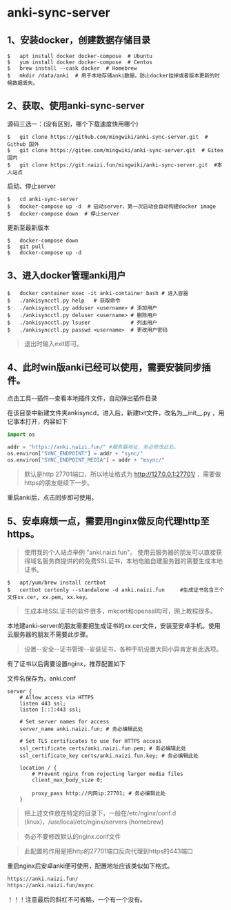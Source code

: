 # anki-sync-server

## 1、安装docker，创建数据存储目录

``` shell
$   apt install docker docker-compose  # Ubuntu
$   yum install docker docker-compose  # Centos
$   brew install --cask docker  # Homebrew
$   mkdir /data/anki  # 用于本地存储anki数据，防止docker挂掉或者版本更新的时候数据丢失。
```

## 2、获取、使用anki-sync-server

源码三选一：(没有区别，哪个下载速度快用哪个)

``` shell
$   git clone https://github.com/mingwiki/anki-sync-server.git  # Github 国外
$   git clone https://gitee.com/mingwiki/anki-sync-server.git  # Gitee 国内
$   git clone https://git.naizi.fun/mingwiki/anki-sync-server.git  #本人站点
```

启动、停止server

``` shell
$   cd anki-sync-server
$   docker-compose up -d  # 启动server，第一次启动会自动构建docker image
$   docker-compose down  # 停止server
```

更新至最新版本

``` shell
$   docker-compose down
$   git pull
$   docker-compose up -d
```

## 3、进入docker管理anki用户

```shell
$   docker container exec -it anki-container bash # 进入容器
$   ./ankisyncctl.py help   # 获取命令
$   ./ankisyncctl.py adduser <username> # 添加用户
$   ./ankisyncctl.py deluser <username> # 删除用户
$   ./ankisyncctl.py lsuser             # 列出用户
$   ./ankisyncctl.py passwd <username>  # 更改用户密码
```

> 退出时输入exit即可。

## 4、此时win版anki已经可以使用，需要安装同步插件。

点击工具--插件--查看本地插件文件，自动弹出插件目录

在该目录中新建文件夹ankisyncd，进入后，新建txt文件，改名为__init__.py ，用记事本打开，内容如下

```python
import os

addr = "https://anki.naizi.fun/" #服务器地址，务必修改此处。
os.environ["SYNC_ENDPOINT"] = addr + "sync/"
os.environ["SYNC_ENDPOINT_MEDIA"] = addr + "msync/"
```

> 默认是http 27701端口，所以地址格式为 http://127.0.0.1:27701/ ，需要做https的朋友继续下一步。

重启anki后，点击同步即可使用。

## 5、安卓麻烦一点，需要用nginx做反向代理http至https。

> 使用我的个人站点举例 "anki.naizi.fun"。
使用云服务器的朋友可以直接获得域名服务商提供的的免费SSL证书，本地电脑自建服务器的需要生成本地证书。

``` shell
$   apt/yum/brew install certbot
$   certbot certonly --standalone -d anki.naizi.fun     #生成证书包含三个文件xx.cer, xx.pem, xx.key。
```
> 生成本地SSL证书的软件很多，mkcert和openssl均可，网上教程很多。

本地建anki-server的朋友需要把生成证书的xx.cer文件，安装至安卓手机。使用云服务器的朋友不需要此步骤。

> 设置--安全--证书管理--安装证书，各种手机设置大同小异肯定有此选项。

有了证书以后需要设置nginx，推荐配置如下

文件名保存为，anki.conf 

``` nginx
server {
    # Allow access via HTTPS
    listen 443 ssl;
    listen [::]:443 ssl;

    # Set server names for access
    server_name anki.naizi.fun; # 务必编辑此处

    # Set TLS certificates to use for HTTPS access
    ssl_certificate certs/anki.naizi.fun.pem; # 务必编辑此处
    ssl_certificate_key certs/anki.naizi.fun.key; # 务必编辑此处

    location / {
        # Prevent nginx from rejecting larger media files
        client_max_body_size 0;

        proxy_pass http://内网ip:27701; # 务必编辑此处
    }
```
> 把上述文件放在特定的目录下，一般在/etc/nginx/conf.d (linux)，/usr/local/etc/nginx/servers (homebrew)

> 务必不要修改默认的nginx.conf文件

> 此配置的作用是把http的27701端口反向代理到https的443端口

重启nginx后安卓anki便可使用，配置地址应该类似如下格式。

``` txt
https://anki.naizi.fun/
https://anki.naizi.fun/msync
```

！！！注意最后的斜杠不可省略，一个有一个没有。
